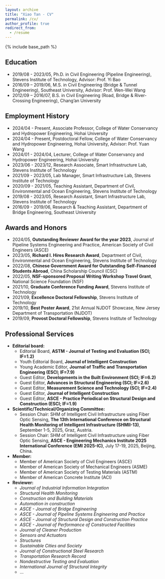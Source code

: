 ```yaml
---
layout: archive
title: "Xiao Tan - CV"
permalink: /cv/
author_profile: true
redirect_from:
  - /resume
---
```


{% include base_path %}


Education
------
* 2019/08 - 2023/05,  Ph.D. in Civil Engineering (Pipeline Engineering),  Stevens Institute of Technology,  Advisor: Prof. Yi Bao
* 2016/09 – 2019/06,  M.S. in Civil Engineering (Bridge & Tunnel Engineering),  Southeast University,  Advisor: Prof. Wen-Wei Wang
* 2012/09 – 2016/07,  B.S. in Civil Engineering (Road, Bridge & River-Crossing Engineering),  Chang’an University

Employment History 
------
* 2024/04 - Present,  Associate Professor,  College of Water Conservancy and Hydropower Engineering,  Hohai University 
* 2024/04 - Present,  Postdoctoral Fellow,  College of Water Conservancy and Hydropower Engineering,  Hohai University,  Advisor: Prof. Yuan Wang
* 2024/01 - 2024/04,  Lecturer,  College of Water Conservancy and Hydropower Engineering,  Hohai University
* 2023/06 - 2023/12,  Research Associate,  Smart Infrastructure Lab,  Stevens Institute of Technology
* 2021/09 - 2023/05,  Lab Manager,  Smart Infrastructure Lab,  Stevens Institute of Technology
* 2020/09 - 2021/05,  Teaching Assistant,  Department of Civil, Environmental and Ocean Engineering,  Stevens Institute of Technology 
* 2019/08 - 2023/05,  Research Assistant,  Smart Infrastructure Lab,  Stevens Institute of Technology
* 2016/09 - 2019/06,  Research & Teaching Assistant,  Department of Bridge Engineering,  Southeast University 
  
Awards and Honors
------
* 2024/05,  **Outstanding Reviewer Award for the year 2023**,  Journal of Pipeline Systems Engineering and Practice,  American Society of Civil Engineers (ASCE)
* 2023/05,  **Richard I. Hires Research Award**,  Department of Civil, Environmental and Ocean Engineering,  Stevens Institute of Technology
* 2022/08,  **Chinese Government Award for Outstanding Self-Financed Students Abroad**,  China Scholarship Council (CSC)
* 2022/05,  **NSF-sponsored Proposal Writing Workshop Travel Grant**,  National Science Foundation (NSF)
* 2021/10,  **Graduate Conference Funding Award**,  Stevens Institute of Technology
* 2021/09,  **Excellence Doctoral Fellowship**, Stevens Institute of Technology
* 2019/10,  **Best Poster Award**, 21st Annual NJDOT Showcase, New Jersey Department of Transportation (NJDOT)
* 2019/09,  **Provost Doctoral Fellowship**, Stevens Institute of Technology

Professional Services 
------
* **Editorial board:**
  * Editorial Board, **ASTM - Journal of Testing and Evaluation (SCI; IF=1.2)**
  * Youth Editorial Board, **Journal of Intelligent Construction**
  * Young Academic Editor, **Journal of Traffic and Transportation Engineering (ESCI; IF=7.9)** 
  * Guest Editor, **Developments in the Built Environment (SCI; IF=6.2)** 
  * Guest Editor, **Advances in Structural Engineering (SCI; IF=2.6)** 
  * Guest Editor, **Measurement Science and Technology (SCI; IF=2.4)** 
  * Guest Editor, **Journal of Intelligent Construction**
  * Guest Editor, **ASCE - Practice Periodical on Structural Design and Construction (ESCI; IF=1.9)**
* **Scientific/Technical/Organizing Committee:**
  * Session Chair: SHM of Intelligent Civil Infrastructure using Fiber Optic Sensing, **The 13th International Conference on Structural Health Monitoring of Intelligent Infrastructure (SHMII-13)**, September 1-5, 2025, Graz, Austria.
  * Session Chair: SHM of Intelligent Civil Infrastructure using Fiber Optic Sensing, **ASCE - Engineering Mechanics Institute 2025 International Conference (EMI 2025-IC)**, July 17-19, 2025, Beijing, China.
* **Member:**
  * Member of American Society of Civil Engineers (ASCE)
  * Member of American Society of Mechanical Engineers (ASME)
  * Member of American Society of Testing Materials (ASTM)
  * Member of American Concrete Institute (ACI)
* **Reviewer:**
  * *Journal of Industrial Information Integration*
  * *Structural Health Monitoring*
  * *Construction and Building Materials*
  * *Automation in construction*
  * *ASCE - Journal of Bridge Engineering*
  * *ASCE - Journal of Pipeline Systems Engineering and Practice*
  * *ASCE - Journal of Structural Design and Construction Practice*
  * *ASCE - Journal of Performance of Constructed Facilities*
  * *Journal of Cleaner Production*
  * *Sensors and Actuators*
  * *Structures*
  * *Sustainable Cities and Society*
  * *Journal of Constructional Steel Research*
  * *Transportation Research Record*
  * *Nondestructive Testing and Evaluation*
  * *International Journal of Structural Integrity*
  * ...




